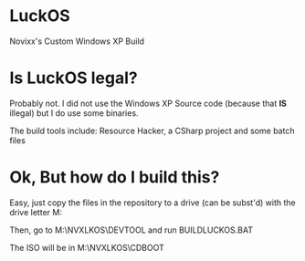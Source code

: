 # LuckOS
 Novixx's Custom Windows XP Build

# Is LuckOS legal?
 Probably not. I did not use the Windows XP Source code (because that **IS** illegal) but I do use some binaries.
 
 The build tools include: Resource Hacker, a CSharp project and some batch files
 
# Ok, But how do I build this?
 Easy, just copy the files in the repository to a drive (can be subst'd) with the drive letter M:
 
 Then, go to M:\NVXLKOS\DEVTOOL and run BUILDLUCKOS.BAT
 
 The ISO will be in M:\NVXLKOS\CDBOOT